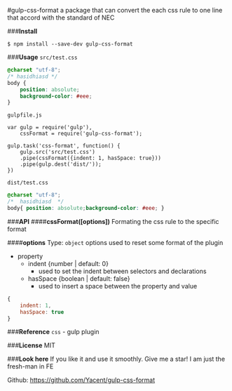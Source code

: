 #gulp-css-format
a package that can convert the each css rule to one line that accord with the standard of NEC

###**Install**
```
$ npm install --save-dev gulp-css-format
```

###**Usage**
`src/test.css`
```css
@charset "utf-8";
/* hasidhiasd */
body {
	position: absolute;
	background-color: #eee;
}
```

`gulpfile.js`
```
var gulp = require('gulp'),
    cssFormat = require('gulp-css-format');

gulp.task('css-format', function() {
    gulp.src('src/test.css')
    .pipe(cssFormat({indent: 1, hasSpace: true}))
    .pipe(gulp.dest('dist/'));
})
```

`dist/test.css`
```css
@charset "utf-8";
/*  hasidhiasd  */
body{ position: absolute;background-color: #eee; }
```

###**API**
####**cssFormat([options])**
Formating the css rule to the specific format

####**options**
Type: `object`
options used to reset some format of the plugin

+ property
    + indent {number | default: 0}
        + used to set the indent between selectors and declarations
    + hasSpace {boolean | default: false}
        + used to insert a space between the property and value
```javascript
{
    indent: 1,
    hasSpace: true
}
```

###**Reference**
`css` - gulp plugin

###**License**
MIT

###**Look here**
If you like it and use it smoothly.
Give me a star! I am just the fresh-man in FE

Github: https://github.com/Yacent/gulp-css-format
